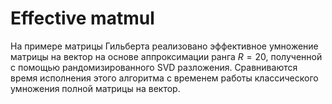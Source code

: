# Effective matmul
На примере матрицы Гильберта реализовано эффективное умножение матрицы на вектор на основе аппроксимации ранга $R=20$, полученной с помощью рандомизированного SVD разложения. Сравниваются время исполнения этого алгоритма с временем работы классического умножения полной матрицы на вектор.

